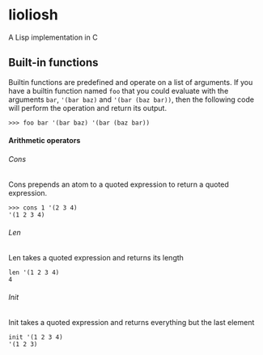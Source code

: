# lioliosh
A Lisp implementation in C

## Built-in functions
Builtin functions are predefined and operate on a list of arguments. If you have a builtin function named `foo` that you could evaluate with the arguments `bar`, `'(bar baz)` and `'(bar (baz bar))`, then the following code will perform the operation and return its output.
```
>>> foo bar '(bar baz) '(bar (baz bar))
```
#### Arithmetic operators
###### Cons
Cons prepends an atom to a quoted expression to return a quoted expression.
```
>>> cons 1 '(2 3 4)
'(1 2 3 4)
```
###### Len
Len takes a quoted expression and returns its length
```
len '(1 2 3 4)
4
```
###### Init
Init takes a quoted expression and returns everything but the last element
```
init '(1 2 3 4)
'(1 2 3)
```